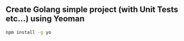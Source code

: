 ## Create Golang simple project (with Unit Tests etc...) using Yeoman

```bash
npm install -g yo

```
